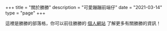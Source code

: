 +++
title = "關於勝勝"
description = "可愛蹦蹦前端仔"
date = "2021-03-14" 
type = "page"
+++

這裡是勝勝的部落格，你可以前往勝勝的 [個人網站](https://gnehs.net/) 了解更多有關勝勝的資訊！
